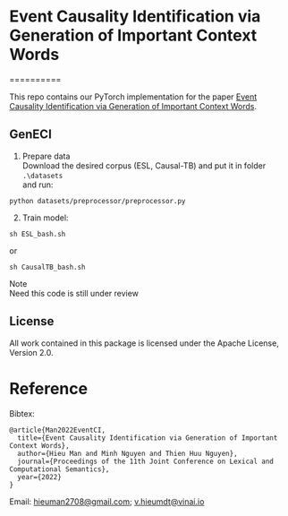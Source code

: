 # Event Causality Identification via Generation of Important Context Words
==========

This repo contains our PyTorch implementation for the paper [Event Causality Identification via Generation of Important Context Words](https://aclanthology.org/2022.starsem-1.28.pdf). 


## GenECI

1. Prepare data\
Download the desired corpus (ESL, Causal-TB) and put it in folder ```.\datasets```\
and run:
```
python datasets/preprocessor/preprocessor.py
```

2. Train model:
```
sh ESL_bash.sh
```
or
```
sh CausalTB_bash.sh
```
Note \
Need thís code is still under review 
## License

All work contained in this package is licensed under the Apache License, Version 2.0.

# Reference
Bibtex:
```
@article{Man2022EventCI,
  title={Event Causality Identification via Generation of Important Context Words},
  author={Hieu Man and Minh Nguyen and Thien Huu Nguyen},
  journal={Proceedings of the 11th Joint Conference on Lexical and Computational Semantics},
  year={2022}
}
```
Email: hieuman2708@gmail.com; v.hieumdt@vinai.io

